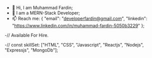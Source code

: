 - 👋 Hi, I am Muhammad Fardin;
- 👀 I am a MERN-Stack Developer;
- 📫 Reach me: 
  {
    "email": "developerfardin@gmail.com", 
    "linkedin": "https://www.linkedin.com/in/muhammad-fardin-5050b3229"
  }; 
  
 -// Available For Hire.
 
 -// const skillSet: ["HTML", "CSS", "Javascript", "Reactjs", "Nodejs", "Expressjs", "MongoDb"];
 
  

  

